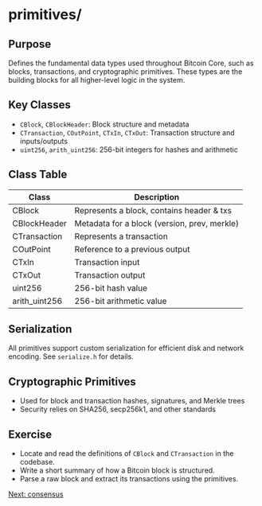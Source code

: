 # primitives/

## Purpose
Defines the fundamental data types used throughout Bitcoin Core, such as blocks, transactions, and cryptographic primitives. These types are the building blocks for all higher-level logic in the system.

## Key Classes
- `CBlock`, `CBlockHeader`: Block structure and metadata
- `CTransaction`, `COutPoint`, `CTxIn`, `CTxOut`: Transaction structure and inputs/outputs
- `uint256`, `arith_uint256`: 256-bit integers for hashes and arithmetic

## Class Table
| Class         | Description                                 |
|--------------|---------------------------------------------|
| CBlock       | Represents a block, contains header & txs    |
| CBlockHeader | Metadata for a block (version, prev, merkle) |
| CTransaction | Represents a transaction                     |
| COutPoint    | Reference to a previous output               |
| CTxIn        | Transaction input                            |
| CTxOut       | Transaction output                           |
| uint256      | 256-bit hash value                           |
| arith_uint256| 256-bit arithmetic value                     |

## Serialization
All primitives support custom serialization for efficient disk and network encoding. See `serialize.h` for details.

## Cryptographic Primitives
- Used for block and transaction hashes, signatures, and Merkle trees
- Security relies on SHA256, secp256k1, and other standards

## Exercise
- Locate and read the definitions of `CBlock` and `CTransaction` in the codebase.
- Write a short summary of how a Bitcoin block is structured.
- Parse a raw block and extract its transactions using the primitives.

[Next: consensus](../consensus/README.md)
